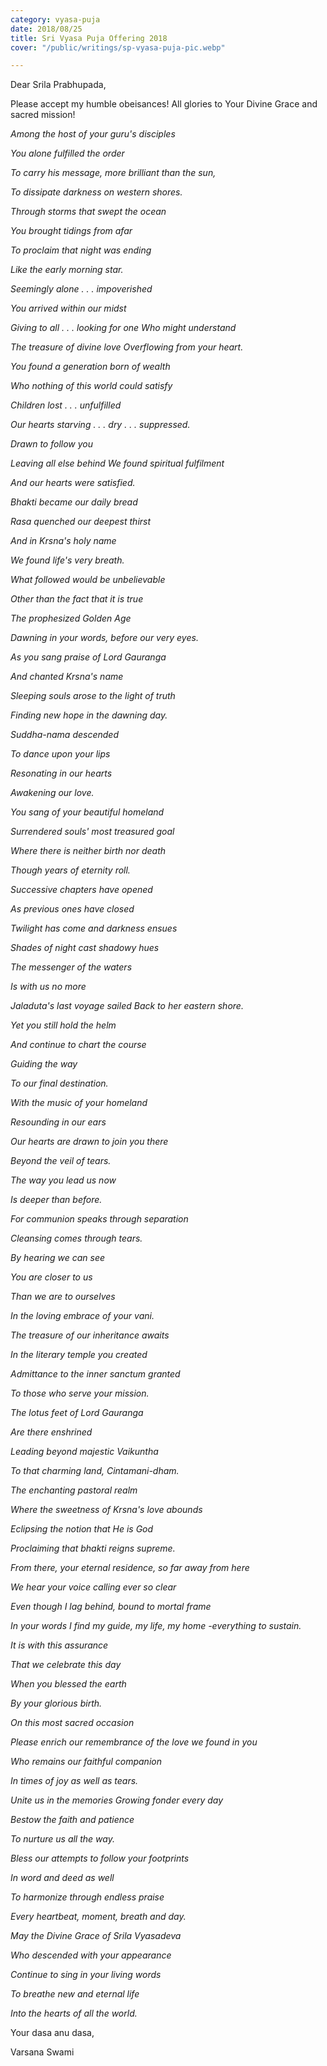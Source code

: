 ```yaml
---
category: vyasa-puja
date: 2018/08/25
title: Sri Vyasa Puja Offering 2018
cover: "/public/writings/sp-vyasa-puja-pic.webp"

---
```

Dear Srila Prabhupada,

Please accept my humble obeisances! All glories to Your Divine Grace and sacred mission!

_Among the host of your guru's disciples_

_You alone fulfilled the order_

_To carry his message, more brilliant than the sun,_ 

_To dissipate darkness on western shores._

_Through storms that swept the ocean_

_You brought tidings from afar_

_To proclaim that night was ending_ 

_Like the early morning star._

_Seemingly alone . . . impoverished_

_You arrived within our midst_

_Giving to all . . . looking for one Who might understand_

_The treasure of divine love Overflowing from your heart._

_You found a generation born of wealth_ 

_Who nothing of this world could satisfy_ 

_Children lost . . . unfulfilled_ 

_Our hearts starving . . . dry . . . suppressed._

_Drawn to follow you_

_Leaving all else behind We found spiritual fulfilment_ 

_And our hearts were satisfied._

_Bhakti became our daily bread_

_Rasa quenched our deepest thirst_ 

_And in Krsna's holy name_ 

_We found life's very breath._

_What followed would be unbelievable_

_Other than the fact that it is true_

_The prophesized Golden Age_

_Dawning in your words, before our very eyes._

_As you sang praise of Lord Gauranga_

_And chanted Krsna's name_

_Sleeping souls arose to the light of truth_ 

_Finding new hope in the dawning day._

_Suddha-nama descended_

_To dance upon your lips_ 

_Resonating in our hearts_ 

_Awakening our love._

_You sang of your beautiful homeland_ 

_Surrendered souls' most treasured goal_ 

_Where there is neither birth nor death_ 

_Though years of eternity roll._

_Successive chapters have opened_

_As previous ones have closed_

_Twilight has come and darkness ensues_ 

_Shades of night cast shadowy hues_

_The messenger of the waters_

_Is with us no more_

_Jaladuta's last voyage sailed Back to her eastern shore._

_Yet you still hold the helm_

_And continue to chart the course_

_Guiding the way_

_To our final destination._

_With the music of your homeland_ 

_Resounding in our ears_

_Our hearts are drawn to join you there_ 

_Beyond the veil of tears._

_The way you lead us now_

_Is deeper than before._

_For communion speaks through separation_

_Cleansing comes through tears._

_By hearing we can see_

_You are closer to us_

_Than we are to ourselves_

_In the loving embrace of your vani._

_The treasure of our inheritance awaits_

_In the literary temple you created_

_Admittance to the inner sanctum granted_

_To those who serve your mission._

_The lotus feet of Lord Gauranga_

_Are there enshrined_

_Leading beyond majestic Vaikuntha_ 

_To that charming land, Cintamani-dham._

_The enchanting pastoral realm_

_Where the sweetness of Krsna's love abounds_

_Eclipsing the notion that He is God_ 

_Proclaiming that bhakti reigns supreme._

_From there, your eternal residence, so far away from here_ 

_We hear your voice calling ever so clear_

_Even though I lag behind, bound to mortal frame_

_In your words I find my guide, my life, my home -everything to sustain._

_It is with this assurance_

_That we celebrate this day_

_When you blessed the earth_

_By your glorious birth._

_On this most sacred occasion_

_Please enrich our remembrance of the love we found in you_ 

_Who remains our faithful companion_

_In times of joy as well as tears._

_Unite us in the memories Growing fonder every day_ 

_Bestow the faith and patience_

_To nurture us all the way._

_Bless our attempts to follow your footprints_

_In word and deed as well_

_To harmonize through endless praise_

_Every heartbeat, moment, breath and day._

_May the Divine Grace of Srila Vyasadeva_

_Who descended with your appearance_ 

_Continue to sing in your living words_

_To breathe new and eternal life_

_Into the hearts of all the world._

Your dasa anu dasa, 

Varsana Swami